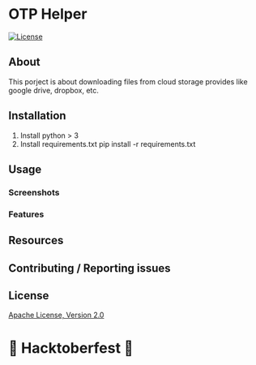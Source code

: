 # OTP Helper

[![License](https://img.shields.io/badge/License-Apache%202.0-blue.svg)](https://opensource.org/licenses/Apache-2.0)

## About

This porject is about downloading files from cloud storage provides like google drive, dropbox, etc.

## Installation

1. Install python > 3
2. Install requirements.txt
  pip install -r requirements.txt
  

## Usage

### Screenshots

### Features

## Resources

## Contributing / Reporting issues

## License

[Apache License, Version 2.0](http://www.apache.org/licenses/LICENSE-2.0.html)


# 🎃 Hacktoberfest 🎃
